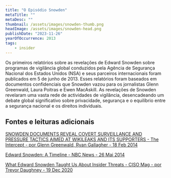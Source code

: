 ```yaml
---
title: "O Episódio Snowden"
metaTitle: ""
metaDesc: ""
thumbnail: /assets/images/snowden-thumb.png 
headImage: /assets/images/snowden-head.png
publishDate: "2023-11-26"
yearOfOccurrence: 2013
tags:
    - insider
---
```


Os primeiros relatórios sobre as revelações de Edward Snowden sobre programas de vigilância global conduzidos pela Agência de Segurança Nacional dos Estados Unidos (NSA) e seus parceiros internacionais foram publicados em 5 de junho de 2013. Esses relatórios foram baseados em documentos confidenciais que Snowden vazou para os jornalistas Glenn Greenwald, Laura Poitras e Ewen MacAskill. As revelações de Snowden revelaram uma vasta rede de actividades de vigilância, desencadeando um debate global significativo sobre privacidade, segurança e o equilíbrio entre a segurança nacional e os direitos individuais.

## Fontes e leituras adicionais

[SNOWDEN DOCUMENTS REVEAL COVERT SURVEILLANCE AND PRESSURE TACTICS AIMED AT WIKILEAKS AND ITS SUPPORTERS - The Intercept - por Glenn Greenwald, Ryan Gallagher - 18 Feb 2014](https://theintercept.com/2014/02/18/snowden-docs-reveal-covert-surveillance-and-pressure-tactics-aimed-at-wikileaks-and-its-supporters/)

[Edward Snowden: A Timeline - NBC News - 26 Mai 2014](https://www.nbcnews.com/feature/edward-snowden-interview/edward-snowden-timeline-n114871)

[What Edward Snowden Taught Us About Insider Threats - CISO Mag - por Trevor Daughney - 19 Dec 2020](https://cisomag.com/snowden-insider-threats/)